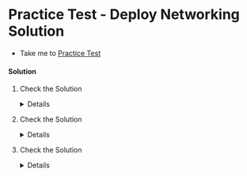 # Practice Test - Deploy Networking Solution

  - Take me to [Practice Test](https://kodekloud.com/topic/practice-test-deploy-network-solution/)

#### Solution

  1. Check the Solution

     <details>

      ```
      Not Running
      ```
     </details>

  2. Check the Solution

     <details>

      ```
      No Network Configured
      ```
     </details>

  3. Check the Solution

     <details>

      ```
      Click [here](https://www.weave.works/docs/net/latest/kubernetes/kube-addon/)

      OR Execute below command

      kubectl apply -f "https://cloud.weave.works/k8s/net?k8s-version=$(kubectl version | base64 | tr -d '\n')"
      ```
     </details>
